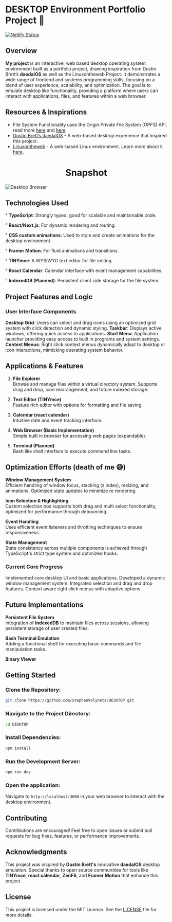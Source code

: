 # DESKTOP Environment Portfolio Project :art: 
[![Netlify Status](https://api.netlify.com/api/v1/badges/ab3bb5b6-b35e-4b94-976b-b5f3f4a99ed2/deploy-status)](https://app.netlify.com/sites/stephos/deploys)
## Overview

**My project** is an interactive, web based desktop operating system environment built as a portfolio project, drawing inspiration from Dustin Brett’s **daedalOS** as well as the Linuxontheweb Project. It demonstrates a wide range of frontend and systems programming skills, focusing on a blend of user experience, scalability, and optimization. The goal is to emulate desktop like functionality, providing a platform where users can interact with applications, files, and features within a web browser.

## Resources & Inspirations
- File System Functionality uses the Origin Private File System (OPFS) API, read more [here](https://developer.mozilla.org/en-US/docs/Web/API/File_System_API/Origin_private_file_system) and [here](https://rxdb.info/rx-storage-opfs.html)
- [Dustin Brett’s daedalOS](https://dustinbrett.com/) - A web-based desktop experience that inspired this project.
- [Linuxontheweb](https://linuxontheweb.github.io/) - A web-based Linux environment. Learn more about it [here](https://linuxontheweb.github.io/www/docs/what-it-is.html).

<h1 align="center">Snapshot</h1>


<p>
   <img src="https://github.com/user-attachments/assets/cf5d2120-38fb-429c-8e93-71347a8b4387" alt="Desktop Browser" style="width:100% height="700">
        <br>

</p>

 

## Technologies Used

 ° **TypeScript**: Strongly typed, good for scalable and maintainable code.
 
 ° **React/Next.js**: For dynamic rendering and routing.
 
 ° **CSS custom animations**: Used to style and create animations for the desktop environment.
  
 ° **Framer Motion**: For fluid animations and transitions.
 
 ° **TINYmce**: A WYSIWYG text editor for file editing.
 
 ° **React Calendar**: Calendar interface with event management capabilities.
  
 ° **IndexedDB (Planned)**: Persistent client side storage for the file system.
  

   

## Project Features and Logic

### User Interface Components

  **Desktop Grid**: Users can select and drag icons using an optimized grid system with click detection and dynamic styling.
  **Taskbar**: Displays active windows, offering quick access to applications.
  **Start Menu**: Application launcher providing easy access to built in programs and system settings.
  **Context Menus**: Right click context menus dynamically adapt to desktop or icon interactions, mimicking operating system behavior.

   

## Applications & Features

1. **File Explorer**  
     Browse and manage files within a virtual directory system.
     Supports drag and drop, icon rearrangement, and future indexed storage.

2. **Text Editor (TINYmce)**  
     Feature rich editor with options for formatting and file saving.

3. **Calendar (react calendar)**  
     Intuitive date and event tracking interface.

4. **Web Browser (Basic Implementation)**  
     Simple built in browser for accessing web pages (expandable).

5. **Terminal (Planned)**  
     Bash like shell interface to execute command line tasks.

   

## Optimization Efforts (death of me :sweat_smile:)

  **Window Management System**  
   Efficient handling of window focus, stacking (z index), resizing, and animations. Optimized state updates to minimize re rendering.

  **Icon Selection & Highlighting**  
   Custom selection box supports both drag and multi select functionality, optimized for performance through debouncing.

  **Event Handling**  
   Uses efficient event listeners and throttling techniques to ensure responsiveness.

  **State Management**  
   State consistency across multiple components is achieved through TypeScript's strict type system and optimized hooks.

   

### Current Core Progress

  Implemented core desktop UI and basic applications.
  Developed a dynamic window management system.
  Integrated selection and drag and drop features.
  Context aware right click menus with adaptive options.
  
   

## Future Implementations

  **Persistent File System**  
   Integration of **IndexedDB** to maintain files across sessions, allowing persistent storage of user created files.

  **Bash Terminal Emulation**  
   Adding a functional shell for executing basic commands and file manipulation tasks.

  **Binary Viewer**

   

## Getting Started

### Clone the Repository:
```bash
git clone https://github.com/StephanVolynets/DESKTOP.git
```

### Navigate to the Project Directory:
```bash
cd DESKTOP
```

### Install Dependencies:
```bash
npm install
```

### Run the Development Server:
```bash
npm run dev
```

### Open the application:
Navigate to `http://localhost:3000` in your web browser to interact with the desktop environment.

   

## Contributing

Contributions are encouraged! Feel free to open issues or submit pull requests for bug fixes, features, or performance improvements.

   

## Acknowledgments

This project was inspired by **Dustin Brett's** innovative **daedalOS** desktop emulation. Special thanks to open source communities for tools like **TINYmce**, **react calendar**, **ZenFS**, and **Framer Motion** that enhance this project.

   

## License

This project is licensed under the MIT License. See the [LICENSE](LICENSE) file for more details.
